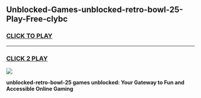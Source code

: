 
## Unblocked-Games-unblocked-retro-bowl-25-Play-Free-clybc
<h3>
<a href="https://premium76.site?title=unblocked-retro-bowl-25&ref=20M">CLICK TO PLAY</a></h3>
<hr>

<h3>
<a href="https://premium76.site?title=unblocked-retro-bowl-25&ref=20M">CLICK 2 PLAY</a>
  
</h3>

<a href="https://premium76.site?title=unblocked-retro-bowl-25&ref=19M"><img src="https://clearcache.store/games.png"></a>


**unblocked-retro-bowl-25 games unblocked: Your Gateway to Fun and Accessible Online Gaming**
